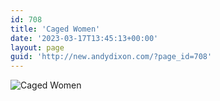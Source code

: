 ```yaml
---
id: 708
title: 'Caged Women'
date: '2023-03-17T13:45:13+00:00'
layout: page
guid: 'http://new.andydixon.com/?page_id=708'
---
```


![Caged Women](https://i0.wp.com/assets.g8x2.ldn.idrivee2-23.com/posters/Caged%20Women%2001.jpg?w=1200&ssl=1 "Caged Women")